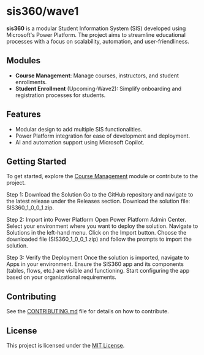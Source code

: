 # sis360/wave1

**sis360** is a modular Student Information System (SIS) developed using Microsoft's Power Platform. The project aims to streamline educational processes with a focus on scalability, automation, and user-friendliness.

## Modules
- **Course Management**: Manage courses, instructors, and student enrollments.
- **Student Enrollment** (Upcoming-Wave2): Simplify onboarding and registration processes for students.

## Features
- Modular design to add multiple SIS functionalities.
- Power Platform integration for ease of development and deployment.
- AI and automation support using Microsoft Copilot.

## Getting Started
To get started, explore the [Course Management](CourseManagement/) module or contribute to the project.

Step 1: Download the Solution
Go to the GitHub repository and navigate to the latest release under the Releases section.
Download the solution file: SIS360_1_0_0_1.zip.

Step 2: Import into Power Platform
Open Power Platform Admin Center.
Select your environment where you want to deploy the solution.
Navigate to Solutions in the left-hand menu.
Click on the Import button.
Choose the downloaded file (SIS360_1_0_0_1.zip) and follow the prompts to import the solution.

Step 3: Verify the Deployment
Once the solution is imported, navigate to Apps in your environment.
Ensure the SIS360 app and its components (tables, flows, etc.) are visible and functioning.
Start configuring the app based on your organizational requirements.

## Contributing
See the [CONTRIBUTING.md](CONTRIBUTING.md) file for details on how to contribute.

## License
This project is licensed under the [MIT License](LICENSE).